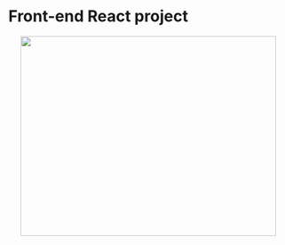 # Front-end React project

<p align="center">
<img width="460" height="360" src="src/prints/print-1.png">
</p>
